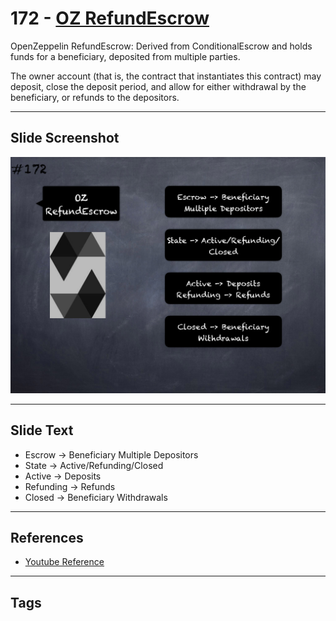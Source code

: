 # 172 - [OZ RefundEscrow](OZ%20RefundEscrow.md)
OpenZeppelin RefundEscrow: Derived from ConditionalEscrow and holds funds for a beneficiary, deposited from multiple parties. 

The owner account (that is, the contract that instantiates this contract) may deposit, close the deposit period, and allow for either withdrawal by the beneficiary, or refunds to the depositors.

___
## Slide Screenshot
![172.png](../../images/solidity201/172.png)
___
## Slide Text
- Escrow -> Beneficiary Multiple Depositors
- State -> Active/Refunding/Closed
- Active -> Deposits
- Refunding -> Refunds
- Closed -> Beneficiary Withdrawals
___
## References
- [Youtube Reference](https://youtu.be/L_9Fk6HRwpU?t=752)
___
## Tags